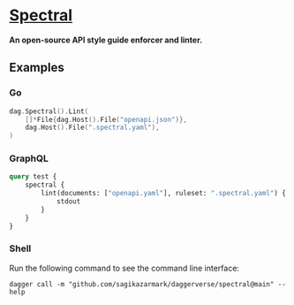 # [Spectral](https://stoplight.io/open-source/spectral)

**An open-source API style guide enforcer and linter.**

## Examples

### Go

```go
dag.Spectral().Lint(
    []*File{dag.Host().File("openapi.json")},
    dag.Host().File(".spectral.yaml"),
)
```

### GraphQL

```graphql
query test {
    spectral {
        lint(documents: ["openapi.yaml"], ruleset: ".spectral.yaml") {
            stdout
        }
    }
}
```

### Shell

Run the following command to see the command line interface:

```shell
dagger call -m "github.com/sagikazarmark/daggerverse/spectral@main" --help
```
